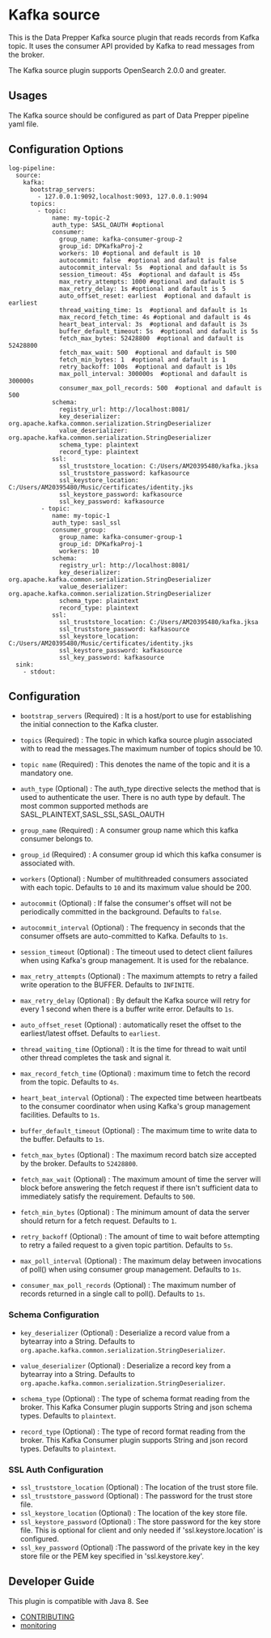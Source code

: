 # Kafka source

This is the Data Prepper Kafka source plugin that reads records from Kafka topic. It uses the consumer API provided by Kafka to read messages from the broker.

The Kafka source plugin supports OpenSearch 2.0.0 and greater.

## Usages

The Kafka source should be configured as part of Data Prepper pipeline yaml file.

## Configuration Options

```
log-pipeline:
  source:
    kafka:
      bootstrap_servers:
        - 127.0.0.1:9092,localhost:9093, 127.0.0.1:9094
      topics:
        - topic:
            name: my-topic-2
            auth_type: SASL_OAUTH #optional
            consumer:
              group_name: kafka-consumer-group-2
              group_id: DPKafkaProj-2
              workers: 10 #optional and default is 10
              autocommit: false  #optional and dafault is false
              autocommit_interval: 5s  #optional and dafault is 5s
              session_timeout: 45s  #optional and dafault is 45s
              max_retry_attempts: 1000 #optional and dafault is 5
              max_retry_delay: 1s #optional and dafault is 5
              auto_offset_reset: earliest  #optional and dafault is earliest
              thread_waiting_time: 1s  #optional and dafault is 1s
              max_record_fetch_time: 4s #optional and dafault is 4s
              heart_beat_interval: 3s  #optional and dafault is 3s
              buffer_default_timeout: 5s  #optional and dafault is 5s
              fetch_max_bytes: 52428800  #optional and dafault is 52428800
              fetch_max_wait: 500  #optional and dafault is 500
              fetch_min_bytes: 1  #optional and dafault is 1
              retry_backoff: 100s  #optional and dafault is 10s
              max_poll_interval: 300000s  #optional and dafault is 300000s
              consumer_max_poll_records: 500  #optional and dafault is 500
            schema:
              registry_url: http://localhost:8081/
              key_deserializer: org.apache.kafka.common.serialization.StringDeserializer
              value_deserializer: org.apache.kafka.common.serialization.StringDeserializer
              schema_type: plaintext
              record_type: plaintext
            ssl:
              ssl_truststore_location: C:/Users/AM20395480/kafka.jksa
              ssl_truststore_password: kafkasource
              ssl_keystore_location: C:/Users/AM20395480/Music/certificates/identity.jks
              ssl_keystore_password: kafkasource
              ssl_key_password: kafkasource  
         - topic:
            name: my-topic-1
            auth_type: sasl_ssl
            consumer_group:
              group_name: kafka-consumer-group-1
              group_id: DPKafkaProj-1
              workers: 10
            schema:
              registry_url: http://localhost:8081/
              key_deserializer: org.apache.kafka.common.serialization.StringDeserializer
              value_deserializer: org.apache.kafka.common.serialization.StringDeserializer
              schema_type: plaintext
              record_type: plaintext
            ssl:
              ssl_truststore_location: C:/Users/AM20395480/kafka.jksa
              ssl_truststore_password: kafkasource
              ssl_keystore_location: C:/Users/AM20395480/Music/certificates/identity.jks
              ssl_keystore_password: kafkasource
              ssl_key_password: kafkasource  
  sink:
    - stdout:
```

## Configuration

- `bootstrap_servers` (Required) : It is a host/port to use for establishing the initial connection to the Kafka cluster.

- `topics` (Required) : The topic in which kafka source plugin associated with to read the messages.The maximum number of topics should be 10.

- `topic name` (Required) : This denotes the name of the topic and it is a mandatory one.

- `auth_type` (Optional) : The auth_type directive selects the method that is used to authenticate the user. There is no auth type by default. The most common supported methods are SASL_PLAINTEXT,SASL_SSL,SASL_OAUTH

- `group_name`  (Required) : A consumer group name which this kafka consumer belongs to. 

- `group_id` (Required) : A consumer group id which this kafka consumer is associated with. 

- `workers` (Optional) : Number of multithreaded consumers associated with each topic. Defaults to `10` and its maximum value should be 200.

- `autocommit` (Optional) : If false the consumer's offset will not be periodically committed in the background. Defaults to `false`.

- `autocommit_interval` (Optional) : The frequency in seconds that the consumer offsets are auto-committed to Kafka. Defaults to `1s`.

- `session_timeout` (Optional) : The timeout used to detect client failures when using Kafka's group management. It is used for the rebalance.

- `max_retry_attempts` (Optional) : The maximum attempts to retry a failed write operation to the BUFFER. Defaults to `INFINITE`.

- `max_retry_delay` (Optional) : By default the Kafka source will retry for every 1 second when there is a buffer write error. Defaults to `1s`. 

- `auto_offset_reset` (Optional) : automatically reset the offset to the earliest/latest offset. Defaults to `earliest`.

- `thread_waiting_time` (Optional) : It is the time for thread to wait until other thread completes the task and signal it.

- `max_record_fetch_time` (Optional) : maximum time to fetch the record from the topic.
Defaults to `4s`.

- `heart_beat_interval` (Optional) : The expected time between heartbeats to the consumer coordinator when using Kafka's group management facilities. Defaults to `1s`.

- `buffer_default_timeout` (Optional) :  The maximum time to write data to the buffer. Defaults to `1s`.

- `fetch_max_bytes` (Optional) : The maximum record batch size accepted by the broker. 
Defaults to `52428800`.

- `fetch_max_wait` (Optional) : The maximum amount of time the server will block before answering the fetch request if there isn't sufficient data to immediately satisfy the requirement. Defaults to `500`.

- `fetch_min_bytes` (Optional) : The minimum amount of data the server should return for a fetch request. Defaults to `1`.

- `retry_backoff` (Optional) : The amount of time to wait before attempting to retry a failed request to a given topic partition.  Defaults to `5s`.

- `max_poll_interval` (Optional) : The maximum delay between invocations of poll() when using consumer group management. Defaults to `1s`.

- `consumer_max_poll_records` (Optional) : The maximum number of records returned in a single call to poll(). Defaults to `1s`.

### <a name="schema_configuration">Schema Configuration</a>

- `key_deserializer` (Optional) : Deserialize a record value from a bytearray into a String. Defaults to `org.apache.kafka.common.serialization.StringDeserializer`.

- `value_deserializer` (Optional) : Deserialize a record key from a bytearray into a String. Defaults to `org.apache.kafka.common.serialization.StringDeserializer`.

- `schema_type` (Optional) : The type of schema format reading from the broker. This Kafka Consumer plugin supports String and json schema types. Defaults to `plaintext`.

- `record_type` (Optional) : The type of record format reading from the broker. This Kafka Consumer plugin supports String and json record types. Defaults to `plaintext`.

### <a name="ssl_configuration">SSL Auth Configuration</a>
- `ssl_truststore_location` (Optional) : The location of the trust store file.
- `ssl_truststore_password` (Optional) : The password for the trust store file.
- `ssl_keystore_location` (Optional) : The location of the key store file.
- `ssl_keystore_password` (Optional) : The store password for the key store file. This is optional for client and only needed if 'ssl.keystore.location' is configured.
- `ssl_key_password` (Optional) :The password of the private key in the key store file or the PEM key specified in 'ssl.keystore.key'.

## Developer Guide

This plugin is compatible with Java 8. See

- [CONTRIBUTING](https://github.com/opensearch-project/data-prepper/blob/main/CONTRIBUTING.md) 
- [monitoring](https://github.com/opensearch-project/data-prepper/blob/main/docs/monitoring.md)
